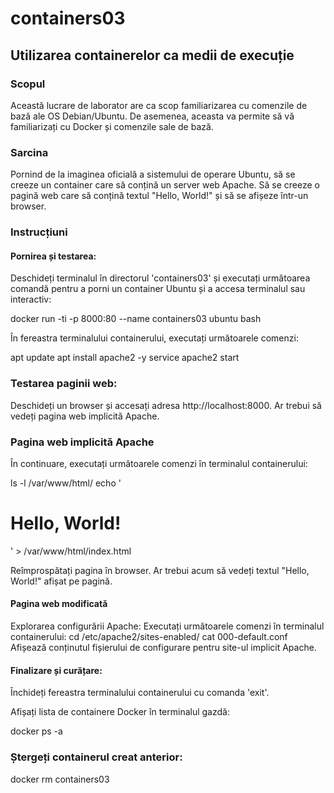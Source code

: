 # containers03

## Utilizarea containerelor ca medii de execuție

### Scopul

Această lucrare de laborator are ca scop familiarizarea cu comenzile de bază ale OS Debian/Ubuntu. De asemenea, aceasta va permite să vă familiarizați cu Docker și comenzile sale de bază.

### Sarcina

Pornind de la imaginea oficială a sistemului de operare Ubuntu, să se creeze un container care să conțină un server web Apache. Să se creeze o pagină web care să conțină textul "Hello, World!" și să se afișeze într-un browser.

### Instrucțiuni

#### Pornirea și testarea:

Deschideți terminalul în directorul 'containers03' și executați următoarea comandă pentru a porni un container Ubuntu și a accesa terminalul sau interactiv:

docker run -ti -p 8000:80 --name containers03 ubuntu bash


În fereastra terminalului containerului, executați următoarele comenzi:

apt update
apt install apache2 -y
service apache2 start

### Testarea paginii web:
Deschideți un browser și accesați adresa http://localhost:8000. Ar trebui să vedeți pagina web implicită Apache.

### Pagina web implicită Apache
În continuare, executați următoarele comenzi în terminalul containerului:

ls -l /var/www/html/
echo '<h1>Hello, World!</h1>' > /var/www/html/index.html

Reîmprospătați pagina în browser. Ar trebui acum să vedeți textul "Hello, World!" afișat pe pagină.

#### Pagina web modificată
Explorarea configurării Apache:
Executați următoarele comenzi în terminalul containerului:
cd /etc/apache2/sites-enabled/
cat 000-default.conf
Afișează conținutul fișierului de configurare pentru site-ul implicit Apache.

#### Finalizare și curățare:
Închideți fereastra terminalului containerului cu comanda 'exit'.

Afișați lista de containere Docker în terminalul gazdă:

docker ps -a

### Ștergeți containerul creat anterior:

docker rm containers03


